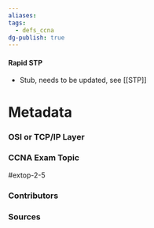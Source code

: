 ```yaml
---
aliases: 
tags:
  - defs_ccna
dg-publish: true
---
```

#### Rapid STP
- Stub, needs to be updated, see [[STP]]






# Metadata
### OSI or TCP/IP Layer

### CCNA Exam Topic
#extop-2-5 
### Contributors

### Sources
